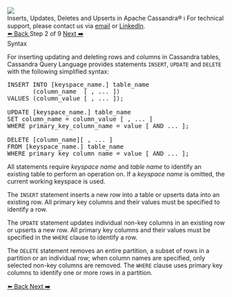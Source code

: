 <!-- TOP -->
<div class="top">
  <img class="scenario-academy-logo" src="https://datastax-academy.github.io/katapod-shared-assets/images/ds-academy-2023.svg" />
  <div class="scenario-title-section">
    <span class="scenario-title">Inserts, Updates, Deletes and Upserts in Apache Cassandra®</span>
    <span class="scenario-subtitle">ℹ️ For technical support, please contact us via <a href="mailto:aleksandr.volochnev@datastax.com">email</a> or <a href="https://dtsx.io/aleks">LinkedIn</a>.</span>
  </div>
</div>

<!-- NAVIGATION -->
<div id="navigation-top" class="navigation-top">
 <a href='command:katapod.loadPage?[{"step":"step1-cassandra"}]'
   class="btn btn-dark navigation-top-left">⬅️ Back
 </a>
<span class="step-count"> Step 2 of 9</span>
 <a href='command:katapod.loadPage?[{"step":"step3-cassandra"}]' 
    class="btn btn-dark navigation-top-right">Next ➡️
  </a>
</div>

<!-- CONTENT -->

<div class="step-title">Syntax</div>

For inserting updating and deleting rows and columns in Cassandra tables, Cassandra Query Language 
provides statements `INSERT`, `UPDATE` and `DELETE` with the following simplified syntax:

<pre class="non-executable-code">
INSERT INTO [keyspace_name.] table_name 
       (column_name  [ , ... ]) 
VALUES (column_value [ , ... ]);

UPDATE [keyspace_name.] table_name
SET column_name = column_value [ , ... ] 
WHERE primary_key_column_name = value [ AND ... ];

DELETE [column_name][ , ... ]
FROM [keyspace_name.] table_name 
WHERE primary_key_column_name = value [ AND ... ];
</pre>

All statements require *keyspace name* and *table name* to identify an existing table to 
perform an operation on. If a *keyspace name* is omitted, the current working keyspace is used.

The `INSERT` statement inserts a new row into a table or upserts data into an existing row. 
All primary key columns and their values must be 
specified to identify a row.

The `UPDATE` statement updates individual non-key columns in an existing row or upserts a new row. All 
primary key columns and their values must be 
specified in the `WHERE` clause to identify a row.

The `DELETE` statement removes an entire partition, a subset of rows in a partition or an individual row; 
when column names are specified, only selected non-key columns are removed. 
The `WHERE` clause uses primary key columns to identify one or more rows in a partition.

<!-- NAVIGATION -->
<div id="navigation-bottom" class="navigation-bottom">
 <a href='command:katapod.loadPage?[{"step":"step1-cassandra"}]'
   class="btn btn-dark navigation-bottom-left">⬅️ Back
 </a>
 <a href='command:katapod.loadPage?[{"step":"step3-cassandra"}]'
    class="btn btn-dark navigation-bottom-right">Next ➡️
  </a>
</div>
